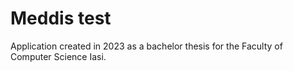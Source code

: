 # Meddis test
Application created in 2023 as a bachelor thesis for the Faculty of Computer Science Iasi.

